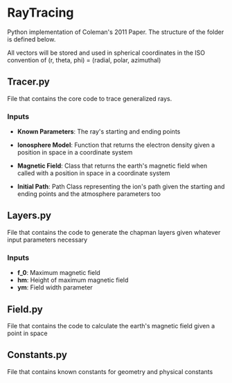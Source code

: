 # RayTracing

Python implementation of Coleman's 2011 Paper. 
The structure of the folder is defined below.

All vectors will be stored and used in spherical coordinates 
in the ISO convention of (r, theta, phi) = (radial, polar, azimuthal)

## Tracer.py

File that contains the core code to trace generalized rays.

### Inputs

* **Known Parameters**: 
  The ray's starting and ending points

* **Ionosphere Model**: 
  Function that returns the electron density given 
  a position in space in a coordinate system

* **Magnetic Field**: 
  Class that returns the earth's magnetic field 
  when called with a position in space in a coordinate system

* **Initial Path**: 
  Path Class representing the ion's path given 
  the starting and ending points and the atmosphere parameters too

## Layers.py

File that contains the code to generate the chapman layers 
given whatever input parameters necessary

### Inputs

* **f_0**: Maximum magnetic field
* **hm**: Height of maximum magnetic field
* **ym**: Field width parameter

## Field.py

  File that contains the code to calculate the earth's magnetic field given a point in space

## Constants.py

  File that contains known constants for geometry and physical constants